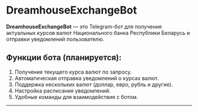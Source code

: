 # DreamhouseExchangeBot

**DreamhouseExchangeBot** — это Telegram-бот для получения актуальных курсов валют Национального банка Республики Беларусь и отправки уведомлений пользователю.

## Функции бота (планируется):

1. Получение текущего курса валют по запросу.
2. Автоматическая отправка уведомлений о курсах валют.
3. Поддержка нескольких валют (доллар, евро, рубль и другие).
4. Настройка расписания уведомлений.
5. Удобные команды для взаимодействия с ботом.

---
